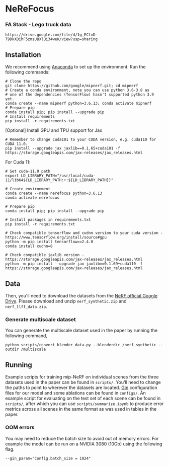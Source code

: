# NeReFocus

### FA Stack - Lego truck data
```
https://drive.google.com/file/d/1g_EClvD-T9DkXDihF5zmsUBXlBi34weK/view?usp=sharing
```


## Installation
We recommend using [Anaconda](https://www.anaconda.com/products/individual) to set
up the environment. Run the following commands:

```
# Clone the repo
git clone https://github.com/google/mipnerf.git; cd mipnerf
# Create a conda environment, note you can use python 3.6-3.8 as
# one of the dependencies (TensorFlow) hasn't supported python 3.9 yet.
conda create --name mipnerf python=3.6.13; conda activate mipnerf
# Prepare pip
conda install pip; pip install --upgrade pip
# Install requirements
pip install -r requirements.txt
```
[Optional] Install GPU and TPU support for Jax
```
# Remember to change cuda101 to your CUDA version, e.g. cuda110 for CUDA 11.0.
pip install --upgrade jax jaxlib==0.1.65+cuda101 -f https://storage.googleapis.com/jax-releases/jax_releases.html
```

For Cuda 11:
```
# Set cuda-11.0 path
export LD_LIBRARY_PATH="/usr/local/cuda-11/lib64${LD_LIBRARY_PATH:+:${LD_LIBRARY_PATH}}"

# Create environment
conda create --name nerefocus python=3.6.13
conda activate nerefocus

# Prepare pip
conda install pip; pip install --upgrade pip

# Install packages in requirements.txt
pip install -r requirements.txt

# Check compatible tensorflow and cudnn version to your cuda version - https://www.tensorflow.org/install/source#gpu
python -m pip install tensorflow==2.4.0
conda install cudnn=8

# Check compatible jaxlib version - https://storage.googleapis.com/jax-releases/jax_releases.html
python -m pip install --upgrade jax jaxlib==0.1.69+cuda110 -f https://storage.googleapis.com/jax-releases/jax_releases.html

```


## Data

Then, you'll need to download the datasets
from the [NeRF official Google Drive](https://drive.google.com/drive/folders/128yBriW1IG_3NJ5Rp7APSTZsJqdJdfc1).
Please download and unzip `nerf_synthetic.zip` and `nerf_llff_data.zip`.

### Generate multiscale dataset
You can generate the multiscale dataset used in the paper by running the following command,
```
python scripts/convert_blender_data.py --blenderdir /nerf_synthetic --outdir /multiscale
```

## Running

Example scripts for training mip-NeRF on individual scenes from the three
datasets used in the paper can be found in `scripts/`. You'll need to change
the paths to point to wherever the datasets are located.
[Gin](https://github.com/google/gin-config) configuration files for our model
and some ablations can be found in `configs/`.
An example script for evaluating on the test set of each scene can be found
in `scripts/`, after which you can use `scripts/summarize.ipynb` to produce
error metrics across all scenes in the same format as was used in tables in the
paper.

### OOM errors
You may need to reduce the batch size to avoid out of memory errors. For example the model can be run on a NVIDIA 3080 (10Gb) using the following flag. 
```
--gin_param="Config.batch_size = 1024"
```
